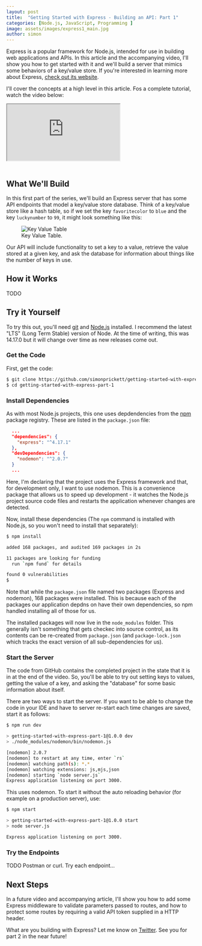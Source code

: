 ```yaml
---
layout: post
title:  "Getting Started with Express - Building an API: Part 1"
categories: [Node.js, JavaScript, Programming ]
image: assets/images/express1_main.jpg
author: simon
---
```

Express is a popular framework for Node.js, intended for use in building web applications and APIs.  In this article and the accompanying video, I'll show you how to get started with it and we'll build a server that mimics some behaviors of a key/value store.  If you're interested in learning more about Express, [check out its website](http://expressjs.com/).

I'll cover the concepts at a high level in this article.  Fos a complete tutorial, watch the video below:

<div class="embed-responsive embed-responsive-16by9">
  <iframe class="embed-responsive-item" src="https://www.youtube.com/embed/Z04bkB7g36E" allowfullscreen></iframe>
</div><br/>

## What We'll Build

In this first part of the series, we'll build an Express server that has some API endpoints that model a key/value store database.  Think of a key/value store like a hash table, so if we set the key `favoritecolor` to `blue` and the key `luckynumber` to `99`, it might look something like this:

<div class="text-center">
  <figure class="figure">
    <img src="{{ site.baseurl }}/assets/images/express1_kvtable.png" class="figure-img img-fluid" alt="Key Value Table">
    <figcaption class="figure-caption text-center">Key Value Table.</figcaption>
  </figure>
</div>

Our API will include functionality to set a key to a value, retrieve the value stored at a given key, and ask the database for information about things like the number of keys in use.

## How it Works

TODO

## Try it Yourself

To try this out, you'll need [git](https://git-scm.com/) and [Node.js](https://nodejs.org/) installed.  I recommend the latest "LTS" (Long Term Stable) version of Node.  At the time of writing, this was 14.17.0 but it will change over time as new releases come out.

### Get the Code

First, get the code:

```bash
$ git clone https://github.com/simonprickett/getting-started-with-express-part-1
$ cd getting-started-with-express-part-1
```

### Install Dependencies

As with most Node.js projects, this one uses depdendencies from the [npm](https://www.npmjs.com/) package registry.  These are listed in the `package.json` file:

```json
  ...
  "dependencies": {
    "express": "^4.17.1"
  },
  "devDependencies": {
    "nodemon": "^2.0.7"
  }
  ...
```

Here, I'm declaring that the project uses the Express framework and that, for development only, I want to use nodemon.  This is a convenience package that allows us to speed up development - it watches the Node.js project source code files and restarts the application whenever changes are detected.

Now, install these dependencies (The `npm` command is installed with Node.js, so you won't need to install that separately):

```bash
$ npm install

added 168 packages, and audited 169 packages in 2s

11 packages are looking for funding
  run `npm fund` for details

found 0 vulnerabilities
$
```

Note that while the `package.json` file named two packages (Express and nodemon), 168 packages were installed.  This is because each of the packages our application depdns on have their own dependencies, so npm handled installing all of those for us.

The installed packages will now live in the `node_modules` folder.  This generally isn't something that gets checkec into source control, as its contents can be re-created from `package.json` (and `package-lock.json` which tracks the exact version of all sub-dependencies for us).

### Start the Server

The code from GitHub contains the completed project in the state that it is in at the end of the video.  So, you'll be able to try out setting keys to values, getting the value of a key, and asking the "database" for some basic information about itself.

There are two ways to start the server.  If you want to be able to change the code in your IDE and have to server re-start each time changes are saved, start it as follows:

```bash
$ npm run dev

> getting-started-with-express-part-1@1.0.0 dev
> ./node_modules/nodemon/bin/nodemon.js

[nodemon] 2.0.7
[nodemon] to restart at any time, enter `rs`
[nodemon] watching path(s): *.*
[nodemon] watching extensions: js,mjs,json
[nodemon] starting `node server.js`
Express application listening on port 3000.
```

This uses nodemon.  To start it without the auto reloading behavior (for example on a production server), use:

```bash
$ npm start

> getting-started-with-express-part-1@1.0.0 start
> node server.js

Express application listening on port 3000.
```

### Try the Endpoints

TODO Postman or curl.  Try each endpoint...

## Next Steps

In a future video and accompanying article, I'll show you how to add some Express middleware to validate parameters passed to routes, and how to protect some routes by requiring a valid API token supplied in a HTTP header.

What are you building with Express?  Let me know on [Twitter](https://twitter.com/simon_prickett).  See you for part 2 in the near future!
